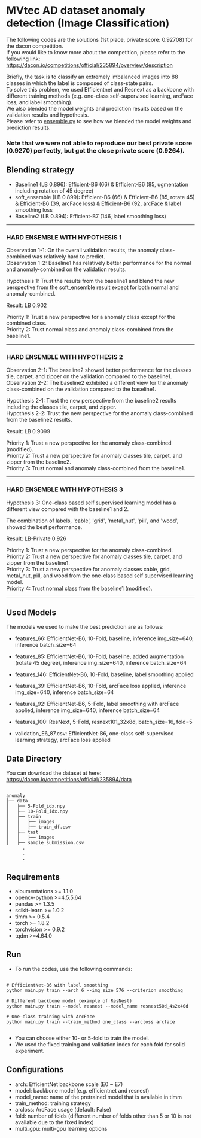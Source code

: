 # MVtec AD dataset anomaly detection (Image Classification)

The following codes are the solutions (1st place, private score: 0.92708) for the dacon competition.  
If you would like to know more about the competition, please refer to the following link:  
https://dacon.io/competitions/official/235894/overview/description

Briefly, the task is to classify an extremely imbalanced images into 88 classes 
in which the label is composed of class-state pairs.  
To solve this problem, we used Efficientnet and Resnext as a backbone with different training methods (e.g. one-class self-supervised learning, arcFace loss, and  label smoothing).  
We also blended the model weights and prediction results based on the validation results and hypothesis.  
Please refer to [ensemble.py](https://github.com/Karel911/MVtec_AD-anomaly-detection/blob/main/ensemble.py) to see how we blended the model weights and prediction results.  


### Note that we were not able to reproduce our best private score (0.9270) perfectly, but got the close private score (0.9264).  


## Blending strategy
* Baseline1 (LB 0.896): Efficient-B6 (66) & Efficient-B6 (85, ugmentation including rotation of 45 degree)  
* soft_ensemble (LB 0.899): Efficient-B6 (66) & Efficient-B6 (85, rotate 45) & 
            Efficient-B6 (39, arcFace loss) & Efficient-B6 (92, arcFace & label smoothing loss  
* Baseline2 (LB 0.894): Efficient-B7 (146, label smoothing loss)

----------------
### HARD ENSEMBLE WITH HYPOTHESIS 1

Observation 1-1: On the overall validation results, the anomaly class-combined was relatively hard to predict.  
Observation 1-2: Baseline1 has relatively better performance for the normal and anomaly-combined on the validation results.  

Hypothesis 1: Trust the results from the baseline1 and blend the new perspective from the soft_ensemble result 
              except for both normal and anomaly-combined.

Result: LB 0.902  
          
Priority 1: Trust a new perspective for a anomaly class except for the combined class.  
Priority 2: Trust normal class and anomaly class-combined from the baseline1.

-----------------
### HARD ENSEMBLE WITH HYPOTHESIS 2

Observation 2-1: The baseline2 showed better performance for the classes tile, carpet, and zipper on the validation 
                 compared to the baseline1.  
Observation 2-2: The baseline2 exhibited a different view for the anomaly class-combined on the validation
                 compared to the baseline1.  
              
Hypothesis 2-1: Trust the new perspective from the baseline2 results including the classes tile, carpet, and zipper.  
Hypothesis 2-2: Trust the new perspective for the anomaly class-combined from the baseline2 results.  

Result: LB 0.9099

Priority 1: Trust a new perspective for the anomaly class-combined (modified).  
Priority 2: Trust a new perspective for anomaly classes tile, carpet, and zipper from the baseline2.  
Priority 3: Trust normal and anomaly class-combined from the baseline1.

----------------

### HARD ENSEMBLE WITH HYPOTHESIS 3

Hypothesis 3: One-class based self supervised learning model has a different view compared with the baseline1 and 2.  

The combination of labels, 'cable', 'grid', 'metal_nut', 'pill', and 'wood', showed the best performance.  

Result: LB-Private 0.926

Priority 1: Trust a new perspective for the anomaly class-combined.  
Priority 2: Trust a new perspective for anomaly classes tile, carpet, and zipper from the baseline1.  
Priority 3: Trust a new perspective for anomaly classes cable, grid, metal_nut, pill, and wood 
            from the one-class based self supervised learning model.  
Priority 4: Trust normal class from the baseline1 (modified).  

----------------


## Used Models
The models we used to make the best prediction are as follows:
* features_66: EfficientNet-B6, 10-Fold, baseline, inference img_size=640, inference batch_size=64
* features_85: EfficientNet-B6, 10-Fold, baseline, added augmentation (rotate 45 degree), inference img_size=640, inference batch_size=64
* features_146: EfficientNet-B6, 10-Fold, baseline, label smoothing applied


* features_39: EfficientNet-B6, 10-Fold, arcFace loss applied, inference img_size=640, inference batch_size=64
* features_92: EfficientNet-B6, 5-Fold, label smoothing with arcFace applied, inference img_size=640, inference batch_size=64
* features_100: ResNext, 5-Fold, resnext101_32x8d, batch_size=16, fold=5
* validation_E6_87.csv: EfficientNet-B6, one-class self-supervised learning strategy, arcFace loss applied


## Data Directory
You can download the dataset at here: https://dacon.io/competitions/official/235894/data
<pre><code>
anomaly
├── data
│   ├── 5-Fold_idx.npy
│   ├── 10-Fold_idx.npy
│   ├── train
│   │   ├── images
│   │   ├── train_df.csv
│   ├── test
│   │   ├── images
│   ├── sample_submission.csv
      .
      .
      .
</code></pre>

## Requirements
* albumentations >= 1.1.0
* opencv-python >=4.5.5.64
* pandas >= 1.3.5
* scikit-learn >= 1.0.2
* timm >= 0.5.4
* torch >= 1.8.2
* torchvision >= 0.9.2
* tqdm >=4.64.0

## Run
* To run the codes, use the following commands:<br>
<pre><code>
# EfficientNet-B6 with label smoothing
python main.py train --arch 6 --img_size 576 --criterion smoothing

# Different backbone model (example of ResNest)
python main.py train --model resnest --model_name resnest50d_4s2x40d

# One-class training with ArcFace
python main.py train --train_method one_class --arcloss arcface

</code></pre>
* You can choose either 10- or 5-fold to train the model.  
* We used the fixed training and validation index for each fold for solid experiment.

## Configurations
* arch: EfficientNet backbone scale (E0 ~ E7)
* model: backbone model (e.g. efficientnet and resnest)
* model_name: name of the pretrained model that is available in timm
* train_method: training strategy 
* arcloss: ArcFace usage (default: False)
* fold: number of folds (different number of folds other than 5 or 10 is not available due to the fixed index)
* multi_gpu: multi-gpu learning options
